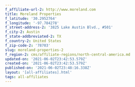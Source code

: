 ```yaml
---
f_affiliate-url-2: http://www.moreland.com
title: Moreland Properties
f_latitude: '30.2952764'
f_longitude: '-97.784278'
f_street-address-2: '3825 Lake Austin Blvd., #501­'
f_city-2: Austin­
f_state-addbreviated-2: TX­
f_country-2: United States
f_zip-code-2: '78703'
slug: moreland-properties-2
f_region-2: cms/affiliate-regions/north-central-america.md
updated-on: '2021-06-02T23:42:53.579Z'
created-on: '2021-06-02T23:42:53.579Z'
published-on: '2021-06-02T23:48:16.338Z'
layout: '[all-affiliates].html'
tags: all-affiliates
---
```



